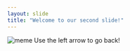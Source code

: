 ```yaml
---
layout: slide
title: "Welcome to our second slide!"
---
```

![meme](https://sun1-23.userapi.com/vhYYA4rYpSvxPLVFRQV9lPWQps9Je8dVCwLu4A/ZgtP1OZYv0w.jpg)
Use the left arrow to go back!
